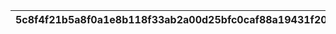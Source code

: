 |5c8f4f21b5a8f0a1e8b118f33ab2a00d25bfc0caf88a19431f20607ed5090601|0183da0d90044b2045ab5427cdf833b527203c134bf5556eafa0b0f743ccff9a|822994455b795ca093faad27602c138522e0b4582a2b4f7f0cccc50db1695de3|8c7330e2a4d09921bf9868d21c80d1c2f5a17a7ef21a13c3501e487f61bb3331|3b751044d8e20feb2c341ccd59ea81efb2c682f4e67800f9c8e710d98dadb425|e51b3b86ee1b0a1ce9139e9f40f67a18da8f57204c92b63ff0eec0baeb438c86|4f84ec6222783a80dddf0cb89a1015bb63c0ce493bd5e5a91ef96350583b31a2|0d945e084814ef6fca5fddeaeae033119c833ef2d91365344ce098060f551197|
| --- | --- | --- | --- | --- | --- | --- | --- |